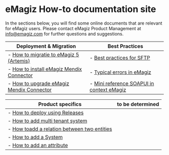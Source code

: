 # eMagiz How-to documentation site
In the sections below, you will find some online documents that are relevant for eMagiz users. Please contact eMagiz Product Management at info@emagiz.com for further questions and suggestions.


| Deployment & Migration| Best Practices|
| ------ | ------ |
| - [How to migratie to eMagiz 5 (Artemis)](upgrade-to-eMagiz5.md)| - [Best practices for SFTP](sftp-best-practice.md)|
| - [How to install eMagiz Mendix Connector](upgrade-eMagizMendixConnector.md)| - [Typical errors in eMagiz](typical_errors_emagiz.md)|
| - [How to upgrade eMagiz Mendix Connector](upgrade-eMagizMendixConnector.md) | - [Mini reference SOAPUI in context eMagiz](minireference-SOAPUI.md)|

| Product specifics| to be determined|
| ------ | ------ |
|- [How to deploy using Releases](deploy-releases.md) | |
|- [How to add multi tenant system](add-multi-tenant-system.md) | |
|- [How toadd a relation between two entities](add-a-relation-between-two-entities.md) | |
|- [How to add a System](add-a-system.md) | |
|- [How to add an attribute](add-an-attribute.md) | |
